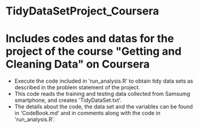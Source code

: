 TidyDataSetProject_Coursera
===========================

Includes codes and datas for the project of the course "Getting and Cleaning Data" on Coursera
==============================================================================================


 - Execute the code included in 'run_analysis.R' to obtain tidy data sets as described in the problem statement of the project.
 - This code reads the training and testing data collected from Samsumg smartphone, and creates 'TidyDataSet.txt'.
 - The details about the code, the data set and the variables can be found in 'CodeBook.md' and in comments along with the code in 'run_analysis.R'.